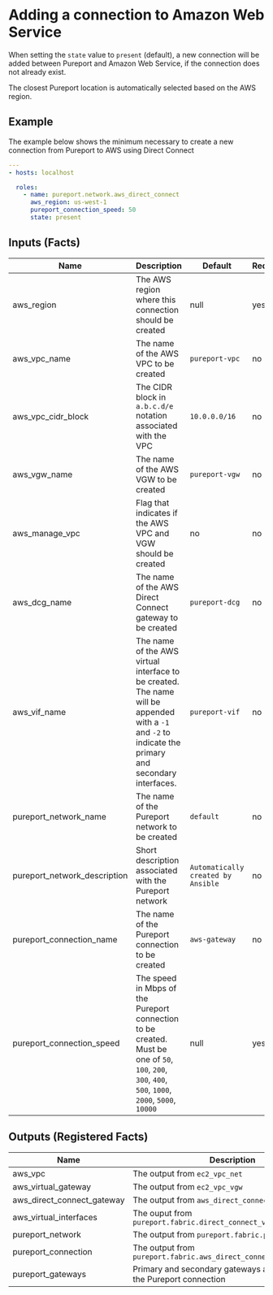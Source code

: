 # Adding a connection to Amazon Web Service

When setting the `state` value to `present` (default), a new connection will
be added between Pureport and Amazon Web Service, if the connection does not 
already exist.  

The closest Pureport location is automatically selected based on the AWS region.

## Example

The example below shows the minimum necessary to create a new connection from 
Pureport to AWS using Direct Connect

```yaml
---
- hosts: localhost

  roles:
    - name: pureport.network.aws_direct_connect
      aws_region: us-west-1
      pureport_connection_speed: 50
      state: present
```

## Inputs (Facts)

| Name                         | Description                                                    | Default     | Required |
| ---------------------------- | -------------------------------------------------------------- | ----------- | -------- |
| aws_region                   | The AWS region where this connection should be created         | null        | yes      |
| aws_vpc_name                 | The name of the AWS VPC to be created                          | `pureport-vpc`         | no       |
| aws_vpc_cidr_block           | The CIDR block in `a.b.c.d/e` notation associated with the VPC | `10.0.0.0/16` | no       |
| aws_vgw_name                 | The name of the AWS VGW to be created                          | `pureport-vgw`         | no       |
| aws_manage_vpc               | Flag that indicates if the AWS VPC and VGW should be created   | no          | no       |
| aws_dcg_name                 | The name of the AWS Direct Connect gateway to be created       | `pureport-dcg`         | no       |
| aws_vif_name                 | The name of the AWS virtual interface to be created.  The name will be appended with a `-1` and `-2` to indicate the primary and secondary interfaces.            | `pureport-vif`         | no       |
| pureport_network_name        | The name of the Pureport network to be created                 | `default`     | no       |
| pureport_network_description | Short description associated with the Pureport network         | `Automatically created by Ansible`        | no       |
| pureport_connection_name     | The name of the Pureport connection to be created              | `aws-gateway`     | no       |
| pureport_connection_speed    | The speed in Mbps of the Pureport connection to be created.  Must be one of `50`, `100`, `200`, `300`, `400`, `500`, `1000`, `2000`, `5000`, `10000`            | null        | yes      |


## Outputs (Registered Facts)

| Name                       | Description                                                            |
| -------------------------- | ---------------------------------------------------------------------- |
| aws_vpc                    | The output from `ec2_vpc_net`                                          |
| aws_virtual_gateway        | The output from `ec2_vpc_vgw`                                          |
| aws_direct_connect_gateway | The output from `aws_direct_connect_gateway`                           |
| aws_virtual_interfaces     | The ouput from `pureport.fabric.direct_connect_virtual_interface`      |
| pureport_network           | The output from `pureport.fabric.pureport_network`                     |
| pureport_connection        | The output from `pureport.fabric.aws_direct_connect_connection`        |
| pureport_gateways          | Primary and secondary gateways associated with the Pureport connection |

